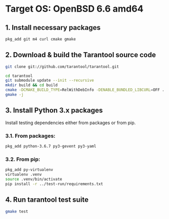 # Target OS: OpenBSD 6.6 amd64

## 1. Install necessary packages

```bash
pkg_add git m4 curl cmake gmake
```

## 2. Download & build the Tarantool source code

```bash
git clone git://github.com/tarantool/tarantool.git

cd tarantool
git submodule update --init --recursive
mkdir build && cd build
cmake -DCMAKE_BUILD_TYPE=RelWithDebInfo -DENABLE_BUNDLED_LIBCURL=OFF ..
gmake -j
```

## 3. Install Python 3.x packages

Install testing dependencies either from packages or from pip.

### 3.1. From packages:

```bash
pkg_add python-3.6.7 py3-gevent py3-yaml
```

### 3.2. From pip:
```bash
pkg_add py-virtualenv
virtualenv .venv
source .venv/bin/activate
pip install -r ../test-run/requirements.txt
```

## 4. Run tarantool test suite

```bash
gmake test
```
